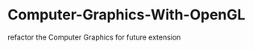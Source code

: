 Computer-Graphics-With-OpenGL
=============================

refactor the Computer Graphics for future extension
